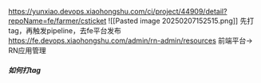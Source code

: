 https://yunxiao.devops.xiaohongshu.com/ci/project/44909/detail?repoName=fe/farmer/csticket
![[Pasted image 20250207152515.png]]
先打tag，再触发pipeline，去fe平台发布
https://fe.devops.xiaohongshu.com/admin/rn-admin/resources
前端平台-> RN应用管理

##### 如何打tag
